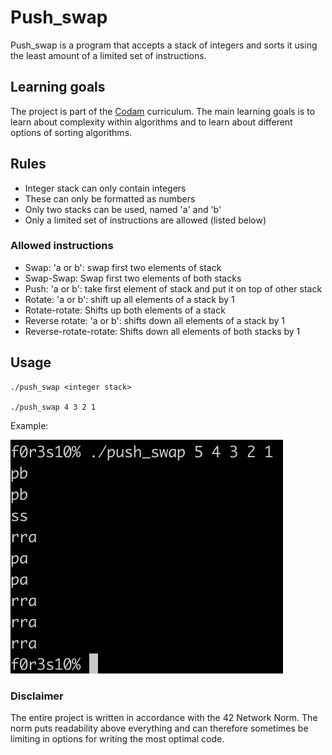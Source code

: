 # Push_swap

Push_swap is a program that accepts a stack of integers and sorts it using the least amount of a limited set of instructions. 

## Learning goals

The project is part of the [Codam](https://www.codam.nl/studying-at-codam) curriculum. 
The main learning goals is to learn about complexity within algorithms and to learn about different options of sorting algorithms.

## Rules

- Integer stack can only contain integers
- These can only be formatted as numbers
- Only two stacks can be used, named 'a' and 'b'
- Only a limited set of instructions are allowed (listed below)

### Allowed instructions
- Swap: 'a or b': swap first two elements of stack
- Swap-Swap: Swap first two elements of both stacks
- Push: 'a or b': take first element of stack and put it on top of other stack
- Rotate: 'a or b': shift up all elements of a stack by 1
- Rotate-rotate: Shifts up both elements of a stack
- Reverse rotate: 'a or b': shifts down all elements of a stack by 1
- Reverse-rotate-rotate: Shifts down all elements of both stacks by 1

## Usage

   ```console
  ./push_swap <integer stack>
  
  ./push_swap 4 3 2 1
   ```
Example:


 ![Example screenshot](/pics/screenshot.png)

### Disclaimer

The entire project is written in accordance with the 42 Network Norm. 
The norm puts readability above everything and can therefore sometimes be limiting in options for writing the most optimal code.
